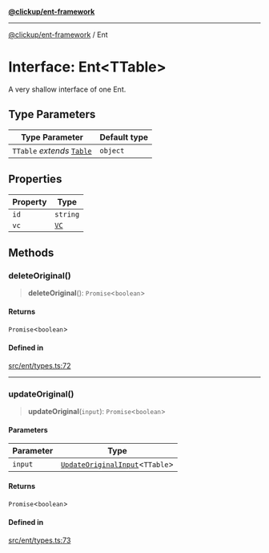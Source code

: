 [**@clickup/ent-framework**](../README.md)

***

[@clickup/ent-framework](../globals.md) / Ent

# Interface: Ent\<TTable\>

A very shallow interface of one Ent.

## Type Parameters

| Type Parameter | Default type |
| ------ | ------ |
| `TTable` *extends* [`Table`](../type-aliases/Table.md) | `object` |

## Properties

| Property | Type |
| ------ | ------ |
| `id` | `string` |
| `vc` | [`VC`](../classes/VC.md) |

## Methods

### deleteOriginal()

> **deleteOriginal**(): `Promise`\<`boolean`\>

#### Returns

`Promise`\<`boolean`\>

#### Defined in

[src/ent/types.ts:72](https://github.com/clickup/ent-framework/blob/master/src/ent/types.ts#L72)

***

### updateOriginal()

> **updateOriginal**(`input`): `Promise`\<`boolean`\>

#### Parameters

| Parameter | Type |
| ------ | ------ |
| `input` | [`UpdateOriginalInput`](../type-aliases/UpdateOriginalInput.md)\<`TTable`\> |

#### Returns

`Promise`\<`boolean`\>

#### Defined in

[src/ent/types.ts:73](https://github.com/clickup/ent-framework/blob/master/src/ent/types.ts#L73)

